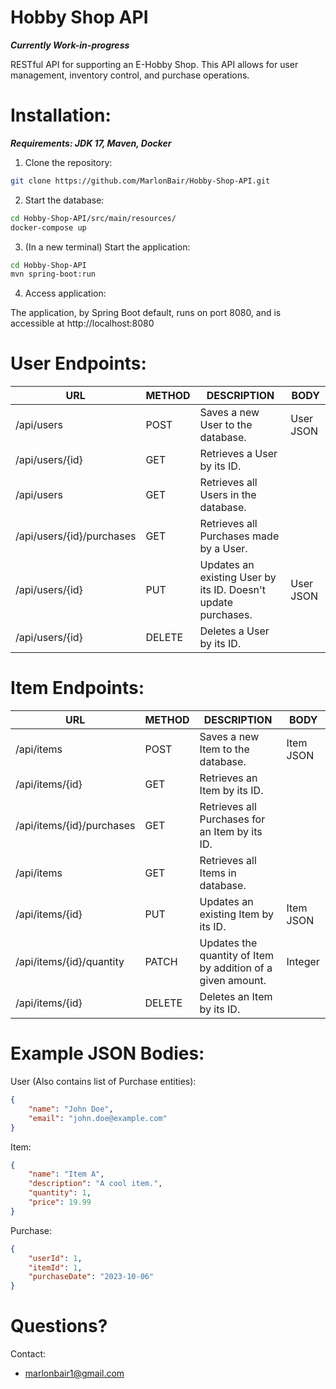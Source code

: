 # Hobby Shop API
***Currently Work-in-progress***  

 RESTful API for supporting an E-Hobby Shop. This API allows for user management, inventory control, and purchase operations. 

# Installation:
 ***Requirements: JDK 17, Maven, Docker***  


 1. Clone the repository:
      
 ```sh 
git clone https://github.com/MarlonBair/Hobby-Shop-API.git
```

 2. Start the database:
      
```sh
cd Hobby-Shop-API/src/main/resources/
docker-compose up 
```

3. (In a new terminal) Start the application:
  
```sh
cd Hobby-Shop-API
mvn spring-boot:run
```
4. Access application:
     
The application, by Spring Boot default, runs on port 8080, and is accessible at http://localhost:8080

# User Endpoints:

| URL | METHOD | DESCRIPTION | BODY |
| - | - | - | - |
| /api/users | POST | Saves a new User to the database. | User JSON |
| /api/users/{id} | GET | Retrieves a User by its ID. | |
| /api/users | GET | Retrieves all Users in the database. | |
| /api/users/{id}/purchases | GET | Retrieves all Purchases made by a User. | |
| /api/users/{id} | PUT | Updates an existing User by its ID. Doesn't update purchases. | User JSON |
| /api/users/{id} | DELETE | Deletes a User by its ID. | |
  
# Item Endpoints:

| URL | METHOD | DESCRIPTION | BODY |
| - | - | - | - |
| /api/items | POST | Saves a new Item to the database. | Item JSON |
| /api/items/{id} | GET | Retrieves an Item by its ID. | |
| /api/items/{id}/purchases | GET | Retrieves all Purchases for an Item by its ID. | |
| /api/items | GET | Retrieves all Items in database. | |
| /api/items/{id} | PUT | Updates an existing Item by its ID. | Item JSON |
| /api/items/{id}/quantity | PATCH | Updates the quantity of Item by addition of a given amount. | Integer |
| /api/items/{id} | DELETE | Deletes an Item by its ID. | |

# Example JSON Bodies:

User (Also contains list of Purchase entities):    
```json  
{
    "name": "John Doe",
    "email": "john.doe@example.com"
}
```  
Item:  
```json  
{
    "name": "Item A",
    "description": "A cool item.",
    "quantity": 1,
    "price": 19.99
}
```
Purchase:  
```json
{
    "userId": 1,
    "itemId": 1,
    "purchaseDate": "2023-10-06"
}
```
# Questions?

Contact:
* marlonbair1@gmail.com

